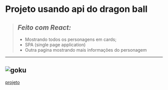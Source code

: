# Projeto usando api do dragon ball #

> ## *Feito com React:* ##
> - Mostrando todos os personagens em cards;
> - SPA (single page application)
> - Outra pagina mostrando mais informações do personagem

 ---
![goku](https://metagalaxia.com.br/wp-content/uploads/2022/09/Dragon-Ball-Z.gif)
---
[projeto](https://deyvidmatos.github.io)